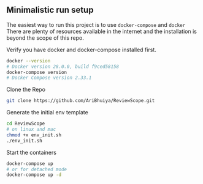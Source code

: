 












## Minimalistic run setup
The easiest way to run this project is to use `docker-compose` and `docker`
There are plenty of resources available in the internet and the installation is beyond the scope of this repo.

Verify you have docker and docker-compose installed first.
```bash
docker --version
# Docker version 28.0.0, build f9ced58158
docker-compose version
# Docker Compose version 2.33.1
```
Clone the Repo
```bash
git clone https://github.com/AriBhuiya/ReviewScope.git
```
Generate the initial env template
```bash
cd ReviewScope
# on linux and mac
chmod +x env_init.sh
./env_init.sh
```
Start the containers
```bash
docker-compose up
# or for detached mode
docker-compose up -d 
```







